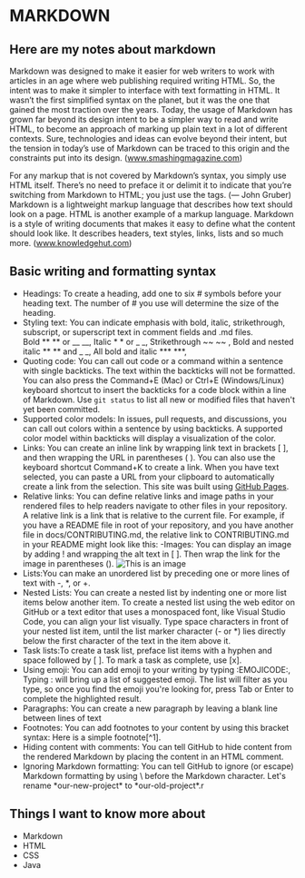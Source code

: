 # **MARKDOWN**
## **Here are my notes about markdown**

Markdown was designed to make it easier for web writers to work with articles in an age where web publishing required writing HTML. So, the intent was to make it simpler to interface with text formatting in HTML. It wasn’t the first simplified syntax on the planet, but it was the one that gained the most traction over the years. Today, the usage of Markdown has grown far beyond its design intent to be a simpler way to read and write HTML, to become an approach of marking up plain text in a lot of different contexts. Sure, technologies and ideas can evolve beyond their intent, but the tension in today’s use of Markdown can be traced to this origin and the constraints put into its design. (www.smashingmagazine.com)

For any markup that is not covered by Markdown’s syntax, you simply use HTML itself. There’s no need to preface it or delimit it to indicate that you’re switching from Markdown to HTML; you just use the tags.       (— John Gruber)
Markdown is a lightweight markup language that describes how text should look on a page. HTML is another example of a markup language. Markdown is a style of writing documents that makes it easy to define what the content should look like. It describes headers, text styles, links, lists and so much more. (www.knowledgehut.com) 
             
 ## **Basic writing and formatting syntax**            
 - Headings: To create a heading, add one to six # symbols before your heading text. The number of # you use will determine the size of the heading.           
 - Styling text: You can indicate emphasis with bold, italic, strikethrough, subscript, or superscript text in comment fields and .md files.            
  Bold ** ** or __ __, Italic * * or _ _, Strikethrough ~~ ~~ , Bold and nested italic ** ** and _ _, All bold and italic *** ***, 
- Quoting code: You can call out code or a command within a sentence with single backticks. The text within the backticks will not be formatted. You can also press the Command+E (Mac) or Ctrl+E (Windows/Linux) keyboard shortcut to insert the backticks for a code block within a line of Markdown.
Use `git status` to list all new or modified files that haven't yet been committed.
- Supported color models: In issues, pull requests, and discussions, you can call out colors within a sentence by using backticks. A supported color model within backticks will display a visualization of the color. 
- Links: You can create an inline link by wrapping link text in brackets [ ], and then wrapping the URL in parentheses ( ). You can also use the keyboard shortcut Command+K to create a link. When you have text selected, you can paste a URL from your clipboard to automatically create a link from the selection.
 This site was built using [GitHub Pages](https://pages.github.com/). 
 - Relative links: You can define relative links and image paths in your rendered files to help readers navigate to other files in your repository.  
  A relative link is a link that is relative to the current file. For example, if you have a README file in root of your repository, and you have another file in docs/CONTRIBUTING.md, the relative link to CONTRIBUTING.md in your README might look like this:
 -Images: You can display an image by adding ! and wrapping the alt text in [ ]. Then wrap the link for the image in parentheses ().
 ![This is an image](https://myoctocat.com/assets/images/base-octocat.svg)
 - Lists:You can make an unordered list by preceding one or more lines of text with -, *, or +. 
 - Nested Lists: You can create a nested list by indenting one or more list items below another item. To create a nested list using the web editor on GitHub or a text editor that uses a monospaced font, like Visual Studio Code, you can align your list visually. Type space characters in front of your nested list item, until the list marker character (- or *) lies directly below the first character of the text in the item above it. 
- Task lists:To create a task list, preface list items with a hyphen and space followed by [ ]. To mark a task as complete, use [x].
- Using emoji: You can add emoji to your writing by typing :EMOJICODE:, Typing : will bring up a list of suggested emoji. The list will filter as you type, so once you find the emoji you're looking for, press Tab or Enter to complete the highlighted result. 
- Paragraphs: You can create a new paragraph by leaving a blank line between lines of text
- Footnotes: You can add footnotes to your content by using this bracket syntax: Here is a simple footnote[^1].
- Hiding content with comments: You can tell GitHub to hide content from the rendered Markdown by placing the content in an HTML comment.
- Ignoring Markdown formatting: You can tell GitHub to ignore (or escape) Markdown formatting by using \ before the Markdown character. Let's rename \*our-new-project\* to \*our-old-project\*.r

## **Things I want to know more about**
- Markdown
- HTML
- CSS
- Java
